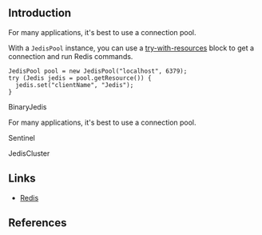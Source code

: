 ## Introduction




For many applications, it's best to use a connection pool.

With a `JedisPool` instance, you can use a [try-with-resources](https://docs.oracle.com/javase/tutorial/essential/exceptions/tryResourceClose.html) block to get a connection and run Redis commands.

```
JedisPool pool = new JedisPool("localhost", 6379);
try (Jedis jedis = pool.getResource()) {
  jedis.set("clientName", "Jedis");
}
```


BinaryJedis





For many applications, it's best to use a connection pool.

Sentinel

JedisCluster

## Links

- [Redis](/docs/CS/DB/Redis/Redis.md?id=struct)

## References
